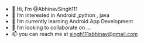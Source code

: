 - 👋 Hi, I’m @AbhinavSingh111
- 👀 I’m interested in Android ,python , java
- 🌱 I’m currently learning Android App Development
- 💞️ I’m looking to collaborate on ...
- 📫 you can reach me at singh111abhinav@gmail.com

<!---
AbhinavSingh111/AbhinavSingh111 is a ✨ special ✨ repository because its `README.md` (this file) appears on your GitHub profile.
You can click the Preview link to take a look at your changes.
--->

